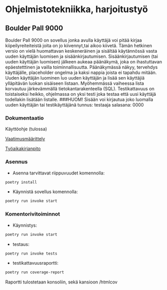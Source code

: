# Ohjelmistotekniikka, harjoitustyö

## Boulder Pall 9000
Boulder Pall 9000 on sovellus jonka avulla käyttäjä voi pitää kirjaa kiipeilyreiteiteistä joita on jo kiivennyt,tai aikoo kiivetä.
Tämän hetkinen versio on vielä huomattavan keskeneräinen ja sisältää käytännössä vasta uuden käyttäjän luomisen ja sisäänkirjautumisen. Sisäänkirjautumisen (tai uuden käyttäjän luomisen) jälkeen aukeaa päänäkymä, joka on ihastuttavan epäestetttinen ja vailla toiminnallisuutta. Päänäkymässä näkyy, tervehdys käyttäjälle, placeholder ongelma ja kaksi nappia joista ei tapahdu mitään. 
Uuden käyttäjän luominen luo uuden käyttäjän ja lisää sen käyttäjiä ylläpitävän luokan sisäiseen listaan. Myöhemmässä vaiheessa lista korvautuu järkevämmällä tietokantarakenteella (SQL). Testikattavuus on toistaiseksi heikko, ohjelmassa on yksi testi joka testaa että uusi käyttäjä todellakin lisätään listalle.
###HUOM! 
Sisään voi kirjautua joko luomalla uuden käyttäjän tai testikäyttäjänä
tunnus: testaaja
salasana: 0000

### Dokumentaatio

Käyttöohje (tulossa)

[Vaatimusmäärittely](https://github.com/Jiisala/ot_harjoitustyo/tree/main/Dokumentaatio/vaatimusmaarittely.md)

[Työaikakirjanpito](https://github.com/Jiisala/ot_harjoitustyo/blob/main/Dokumentaatio/tuntikirjanpito.md)

### Asennus

- Asenna tarvittavat riippuvuudet komennolla:
```bash
poetry install
```
- Käynnistä sovellus komennolla:
```bash
poetry run invoke start
```
### Komentorivitoiminnot

- Käynnistys:
```bash
poetry run invoke start
```
- testaus:
```bash
poetry run invoke tests
```
- testikattavuusraportti:
```bash
poetry run coverage-report
```
Raportti tulostetaan konsoliin, sekä kansioon /htmlcov 
